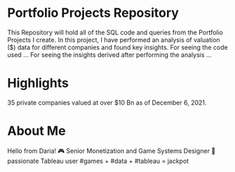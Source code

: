 # Portfolio Projects Repository
This Repository will hold all of the SQL code and queries from the Portfolio Projects I create.
In this project, I have performed an analysis of valuation ($) data for different companies and found key insights. For seeing the code used ...
For seeing the insights derived after performing the analysis ...



# Highlights
35 private companies valued at over $10 Bn as of December 6, 2021.

# About Me
Hello from Daria! 
🎮 Senior Monetization and Game Systems Designer
🎯 passionate Tableau user
#games + #data + #tableau = jackpot
